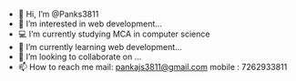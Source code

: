 - 👋 Hi, I’m @Panks3811
- 👀 I’m interested in web development...
- 💻 I’m currently studying MCA in computer science 
- 🌱 I’m currently learning web development...
- 💞️ I’m looking to collaborate on  ...
- 📫 How to reach me mail: pankajs3811@gmail.com  mobile : 7262933811

<!---
Panks3811/Panks3811 is a ✨ special ✨ repository because its `README.md` (this file) appears on your GitHub profile.
You can click the Preview link to take a look at your changes.
--->

